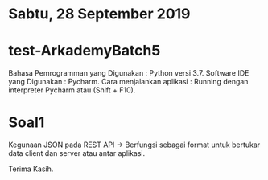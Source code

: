 # Sabtu, 28 September 2019 
# test-ArkademyBatch5

Bahasa Pemrogramman yang Digunakan : Python versi 3.7.
Software IDE yang Digunakan : Pycharm.
Cara menjalankan aplikasi : Running dengan interpreter Pycharm atau (Shift + F10).

# Soal1 
Kegunaan JSON pada REST API -> Berfungsi sebagai format untuk bertukar data client dan server atau antar aplikasi.

Terima Kasih.
